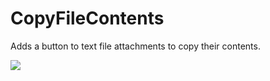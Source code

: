 # CopyFileContents

Adds a button to text file attachments to copy their contents.

![](https://github.com/user-attachments/assets/b1a0f6f4-106f-4953-94d9-4c5ef5810bca)


